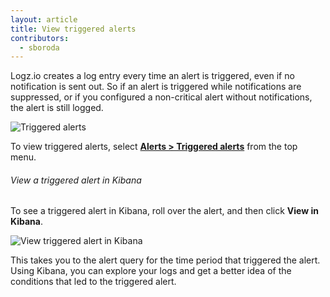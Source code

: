 ```yaml
---
layout: article
title: View triggered alerts
contributors:
  - sboroda
---
```


Logz.io creates a log entry every time an alert is triggered, even if no notification is sent out. So if an alert is triggered while notifications are suppressed, or if you configured a non-critical alert without notifications, the alert is still logged.

![Triggered alerts]({{site.baseurl}}/images/alerts/alerts--triggered-alerts.png)

To view triggered alerts, select [**Alerts > Triggered alerts**](https://app.logz.io/#/dashboard/triggers/triggered-alerts) from the top menu.

###### View a triggered alert in Kibana

To see a triggered alert in Kibana, roll over the alert, and then click **View in Kibana**.

![View triggered alert in Kibana]({{site.baseurl}}/images/alerts/alerts--view-in-kibana.png)

This takes you to the alert query for the time period that triggered the alert. Using Kibana, you can explore your logs and get a better idea of the conditions that led to the triggered alert.